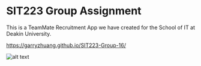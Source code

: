 # SIT223 Group Assignment
This is a TeamMate Recruitment App we have created for the School of IT at Deakin University.

https://garryzhuang.github.io/SIT223-Group-16/

![alt text](https://i.imgur.com/mre4vCQ.png)
